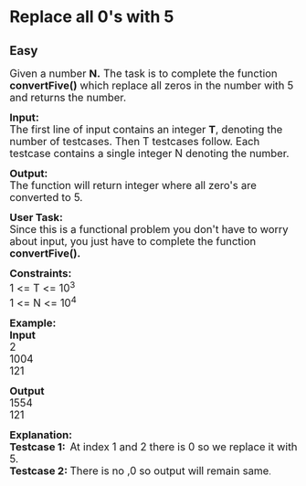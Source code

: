 # Replace all 0's with 5
## Easy
<div class="problem-statement">
                <p></p><p><span style="font-size:18px">Given a number <strong>N.</strong> The task is to complete the function </span><strong><span style="font-size:18px">convertFive()</span></strong><span style="font-size:18px"> which&nbsp;replace all zeros in the number with 5 and returns the number.</span></p>

<p><span style="font-size:18px"><strong>Input:</strong><br>
The first line of input contains an integer <strong>T</strong>, denoting the number of test</span><span style="font-size:18px">cases.</span><span style="font-size:18px"> Then T testcases </span><span style="font-size:18px">follow.</span><span style="font-size:18px"> Each testcase contains a single integer N denoting the number.</span></p>

<p><span style="font-size:18px"><strong>Output:</strong><br>
The function will return integer where all zero's are converted to</span><span style="font-size:18px"> 5.</span></p>

<p><span style="font-size:18px"><strong>User Task:</strong><br>
Since this is a functional problem you don't have to worry about input, you just have to complete the function </span><strong><span style="font-size:18px">convertFive().</span></strong></p>

<p><span style="font-size:18px"><strong>Constraints:</strong><br>
1 &lt;= T &lt;= 10<sup>3</sup><br>
1 &lt;= N &lt;= 10<sup>4</sup></span></p>

<p><span style="font-size:18px"><strong>Example:<br>
Input</strong><br>
2<br>
1004<br>
121</span></p>

<p><span style="font-size:18px"><strong>Output</strong><br>
1554<br>
121</span></p>

<p><strong><span style="font-size:18px">Explanation:<br>
Testcase 1:</span></strong>&nbsp; <span style="font-size:18px">At index 1 and 2 there is 0 so we replace it with 5.</span><br>
<strong><span style="font-size:18px">Testcase 2:&nbsp;</span></strong><span style="font-size:18px">There is no ,0 so output will remain same</span>.</p>
 <p></p>
            </div>